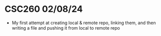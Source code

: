 # CSC260 02/08/24
- My first attempt at creating local & remote repo, linking them, and then writing a file and pushing it from local to remote repo
